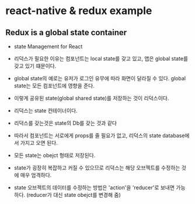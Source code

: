 # react-native & redux example

## Redux is a global state container
- state Management for React
- 리덕스가 필요한 이유는 컴포넌트는 local state를 갖고 있고, 앱은 global state를 갖고 있기 떄문이다.
- global state의 예로는 유저가 로그인 유무에 따라 화면이 달라질 수 있다. global state는 모든 컴포넌트에 영향을 준다.
- 이렇게 공유된 state(global shared state)를 저장하는 것이 리덕스이다.
- 리덕스는 state 컨테이너이다.
- 리덕스를 갖는것은 state의 Db를 갖는 것과 같다
- 따라서 컴포넌트는 서로에게 props를 줄 필요가 없고, 리덕스의 state database에서 가지고 오면 된다.

- 모든 state는 obejct 형태로 저장된다.
- state가 굉장히 복잡하고 커질 수 있으므로 리덕스는 해당 오브젝트를 수정하는 것에 매우 엄격하다.
- state 오브젝트의 데이터를 수정하는 방법은 'action'을 'reducer'로 보내면 가능하다. (reducer가 대신 state obejct를 변경해 줌)


